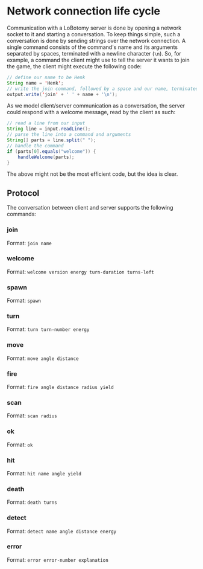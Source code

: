 Network connection life cycle
=============================

Communication with a LoBotomy server is done by opening a network socket to it and starting a conversation.
To keep things simple, such a conversation is done by sending strings over the network connection.
A single command consists of the command's name and its arguments separated by spaces, terminated with a newline character (`\n`).
So, for example, a command the client might use to tell the server it wants to join the game, the client might execute the following code:

```java
// define our name to be Henk
String name = 'Henk';
// write the join command, followed by a space and our name, terminated with a newline
output.write('join' + ' ' + name + '\n');
```

As we model client/server communication as a conversation, the server could respond with a welcome message, read by the client as such:

```java
// read a line from our input
String line = input.readLine();
// parse the line into a command and arguments
String[] parts = line.split(" ");
// handle the command
if (parts[0].equals("welcome")) {
	handleWelcome(parts);
}
```

The above might not be the most efficient code, but the idea is clear.

Protocol
--------

The conversation between client and server supports the following commands:

### join
Format: `join name`

### welcome
Format: `welcome version energy turn-duration turns-left`

### spawn
Format: `spawn`

### turn
Format: `turn turn-number energy`

### move
Format: `move angle distance`

### fire
Format: `fire angle distance radius yield`

### scan
Format: `scan radius`

### ok
Format: `ok`

### hit
Format: `hit name angle yield`

### death
Format: `death turns`

### detect
Format: `detect name angle distance energy`

### error
Format: `error error-number explanation`

